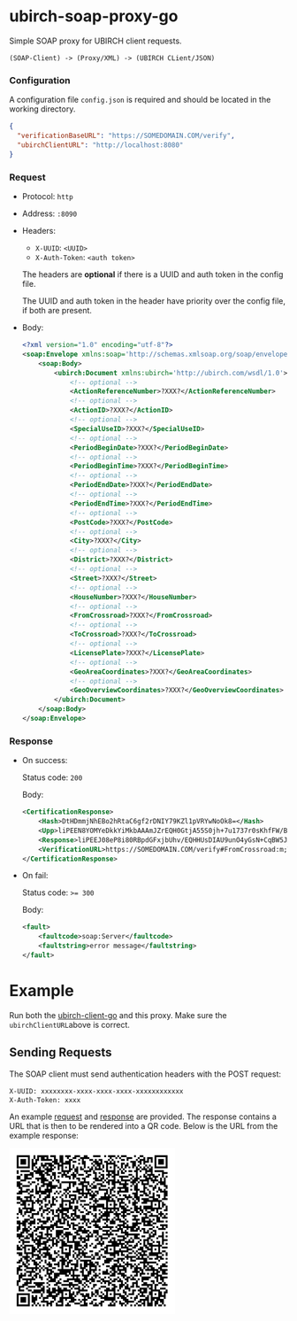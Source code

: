 # ubirch-soap-proxy-go

Simple SOAP proxy for UBIRCH client requests.

```
(SOAP-Client) -> (Proxy/XML) -> (UBIRCH CLient/JSON)
```

### Configuration
A configuration file `config.json` is required and should be located in the working directory.
```json
{
  "verificationBaseURL": "https://SOMEDOMAIN.COM/verify",
  "ubirchClientURL": "http://localhost:8080"
}
```

### Request
- Protocol: `http`
- Address: `:8090`
- Headers:
    - `X-UUID`: `<UUID>`
    - `X-Auth-Token`: `<auth token>`
  
    The headers are **optional** if there is a UUID and auth token in the config file. 
    
    The UUID and auth token in the header have priority over the config file, if both are present.
- Body: 
    ```xml
    <?xml version="1.0" encoding="utf-8"?>
    <soap:Envelope xmlns:soap='http://schemas.xmlsoap.org/soap/envelope/'>
        <soap:Body>
            <ubirch:Document xmlns:ubirch='http://ubirch.com/wsdl/1.0'>
                <!-- optional -->
                <ActionReferenceNumber>?XXX?</ActionReferenceNumber>
                <!-- optional -->
                <ActionID>?XXX?</ActionID>
                <!-- optional -->
                <SpecialUseID>?XXX?</SpecialUseID>
                <!-- optional -->
                <PeriodBeginDate>?XXX?</PeriodBeginDate>
                <!-- optional -->
                <PeriodBeginTime>?XXX?</PeriodBeginTime>
                <!-- optional -->
                <PeriodEndDate>?XXX?</PeriodEndDate>
                <!-- optional -->
                <PeriodEndTime>?XXX?</PeriodEndTime>
                <!-- optional -->
                <PostCode>?XXX?</PostCode>
                <!-- optional -->
                <City>?XXX?</City>
                <!-- optional -->
                <District>?XXX?</District>
                <!-- optional -->
                <Street>?XXX?</Street>
                <!-- optional -->
                <HouseNumber>?XXX?</HouseNumber>
                <!-- optional -->
                <FromCrossroad>?XXX?</FromCrossroad>
                <!-- optional -->
                <ToCrossroad>?XXX?</ToCrossroad>
                <!-- optional -->
                <LicensePlate>?XXX?</LicensePlate>
                <!-- optional -->
                <GeoAreaCoordinates>?XXX?</GeoAreaCoordinates>
                <!-- optional -->
                <GeoOverviewCoordinates>?XXX?</GeoOverviewCoordinates>
            </ubirch:Document>
        </soap:Body>
    </soap:Envelope>
    ```
  
### Response
- On success:
  
  Status code: `200`
  
  Body:
  ```xml
  <CertificationResponse>
      <Hash>DtHDmmjNhEBo2hRtaC6gf2rDNIY79KZl1pVRYwNoOk8=</Hash>
      <Upp>liPEEN8YOMYeDkkYiMkbAAAmJZrEQH0GtjA55S0jh+7u1737r0sKhfFW/BafY1QXgLAoGTl0buqu4rivbLNEOaxg+EnqFXCIa3mktOIcwCF3mcZQheMAxCAO0cOaaM2EQGjaFG1oLqB/asM0hjv0pmXWlVFjA2g6T8RAcdSwMgBT26c7jIaw34KoFbkleRfKw/wx+2NLjdL1acBBGgJ6L5ldt9CMfPtuvNfEsrK2R6GJD5ukuYHHLK0pJA==</Upp>
      <Response>liPEEJ08eP8i80RBpdGFxjbUhv/EQHHUsDIAU9unO4yGsN+CqBW5JXkXysP8MftjS43S9WnAQRoCei+ZXbfQjHz7brzXxLKytkehiQ+bpLmBxyytKSQAxBDrcgnN3+VHabEJ5zsfCTUUxEcwRQIgDOiLpZzX4vgtFCBZXl6wcF+pJA0OSkSH7fSNnODssMQCIQDqH5s8Hf65YjM/nX8881Ralx+gfPD43uGWtofJe7zTuQ==</Response>
      <VerificationURL>https://SOMEDOMAIN.COM/verify#FromCrossroad:m;ToCrossroad:n;LicensePlate:o;ActionID:b;PeriodBeginDate:d;PeriodBeginTime:e;PeriodEndDate:f;District:j;Street:k;ActionReferenceNumber:a;SpecialUseID:c;PeriodEndTime:g;HouseNumber:l;GeoAreaCoordinates:p;GeoOverviewCoordinates:q;PostCode:h;City:i</VerificationURL>
  </CertificationResponse>
  ```
  
- On fail:

  Status code: `>= 300`

  Body:
  ```xml
  <fault>
      <faultcode>soap:Server</faultcode>
      <faultstring>error message</faultstring>
  </fault>
  ```

# Example

Run both the [ubirch-client-go](https://github.com/ubirch/ubirch-client-go)
and this proxy. Make sure the `ubirchClientURL`above is correct.

## Sending Requests

The SOAP client must send authentication headers with the POST request:

```
X-UUID: xxxxxxxx-xxxx-xxxx-xxxx-xxxxxxxxxxxx
X-Auth-Token: xxxx
```

An example [request](example_request.xml) and [response](example_response.xml) are provided.
The response contains a URL that is then to be rendered into a QR code. Below is the
URL from the example response:

![Example QR Code](example_qrcode.png)

